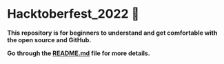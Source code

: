 # Hacktoberfest_2022 🌟
<strong>This repository is for beginners to understand and get comfortable with the open source and GitHub.</strong>

<p><strong>Go through the <a href="https://github.com/hackto-team-org/Hacktoberfest_2022/blob/main/README.md">README.md</a> file for more details.</strong></p>
